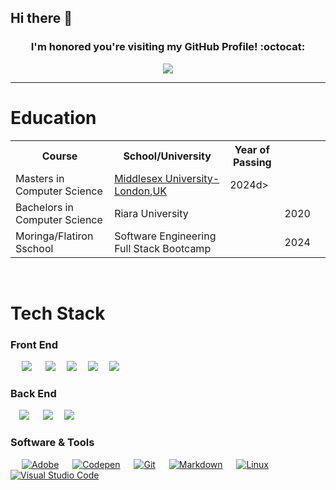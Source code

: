 ## Hi there 👋

<!--
**OmingoEmma/OmingoEmma** is a ✨ _special_ ✨ repository because its `README.md` (this file) appears on your GitHub profile.

Here are some ideas to get you started:

- 🔭 I’m currently working on ...
- 🌱 I’m currently learning ...
- 👯 I’m looking to collaborate on ...
- 🤔 I’m looking for help with ...
- 💬 Ask me about ...
- 📫 How to reach me: ...
- 😄 Pronouns: ...
- ⚡ Fun fact: ...
-->
###  <p align="center">I'm honored you're visiting my GitHub Profile! :octocat: </p>

  
<p align="center">
  <a href="https://github.com/DenverCoder1/readme-typing-svg"><img src="https://readme-typing-svg.herokuapp.com?lines=Tech%20Enthusiast;Graphic%20Designer;Forever%20A%20Student.&center=true&width=500&height=50"></a>
</p>
<hr/>


# Education

<table>
  <tr>
    <th>Course</th>
    <th>School/University</th>
    <th>Year of Passing</th>
    
  </tr>
 
  <tr>
    <td>Masters in Computer Science</td>
    <td><a href="https://www.mdx.ac.uk/study/subjects/computer-science-engineering-and-maths/computer-science-and-informatics/?utm_source=google&utm_medium=cpc&utm_campaign=ec_postgraduate_apply&utm_id=MDX007.1&utm_content=compsci&gad_source=1&gbraid=0AAAAAqWHmTnRDIa9sTH4GadNc_VkTuMeO&gclid=CjwKCAjw47i_BhBTEiwAaJfPpj0VQ2HVsHqrEIwE-CBr6NEGMV3AmsB_sMBCxa4OM4aer16Zc5XydhoCkrgQAvD_BwE">Middlesex University-London,UK</a></td>
    <td>2024d>
    
  </tr>
  <tr>
    <td>Bachelors in Computer Science</td>
    <td><a href="#"><a/>Riara University<td>
    <td>2020<td>
    
  </tr>
    <tr>
    <td>Moringa/Flatiron Sschool
    <td><a href="#"></a>Software Engineering Full Stack Bootcamp <td>
    <td>2024</td>
    
  </tr>
 </table>
    
<Br>


# Tech Stack

### Front End

&emsp;
<img src="https://img.shields.io/badge/HTML5-E34F26?style=for-the-badge&logo=html5&logoColor=white"> &emsp; <img  src="https://img.shields.io/badge/CSS3-1572B6?style=for-the-badge&logo=css3&logoColor=white"> &emsp;<img  src="https://img.shields.io/badge/JavaScript-F7DF1E?style=for-the-badge&logo=javascript&logoColor=black"> &emsp;<img  src="https://img.shields.io/badge/Bootstrap-563D7C?style=for-the-badge&logo=bootstrap&logoColor=white">&emsp; <img  src="https://img.shields.io/badge/React-20232A?style=for-the-badge&logo=react&logoColor=61DAFB">  &emsp;

### Back End

 &emsp;<img src="https://img.shields.io/badge/Python-ffd340?style=for-the-badge&logo=python&logoColor=black"> &emsp; <img src="https://img.shields.io/badge/PHP-686ca3?style=for-the-badge&logo=php&logoColor=white"> &emsp;<img src="https://img.shields.io/badge/Firebase-F5820B?style=for-the-badge&logo=firebase&logoColor=FFCB2B"> &emsp;
	 
### Software & Tools
 
<p>
  &emsp;
    <a href="#"><img alt="Adobe" src="https://img.shields.io/badge/Adobe%20-%23FF0000.svg?logo=adobe&logoColor=white"></a>
  &emsp;
    <a href="#"><img alt="Codepen" src="https://img.shields.io/badge/Codepen-000000.svg?logo=codepen&logoColor=white"></a>
  &emsp;
    <a href="#"><img alt="Git" src="https://img.shields.io/badge/Git%20-%23F05033.svg?logo=git&logoColor=white"></a>
&emsp;
    <a href="#"><img alt="Markdown" src="https://img.shields.io/badge/Markdown-000000?style=flate&logo=markdown&logoColor=white"></a>
  &emsp;
    <a href="#"><img alt="Linux" src="https://img.shields.io/badge/Linux-FCC624?style=flat&logo=linux&logoColor=black"></a>
  &emsp;
    <a href="#"><img alt="Visual Studio Code" src="https://img.shields.io/badge/Visual%20Studio%20Code-0078d7.svg?logo=visual-studio-code&logoColor=white"></a>
  &emsp; 
</p>


<br>
